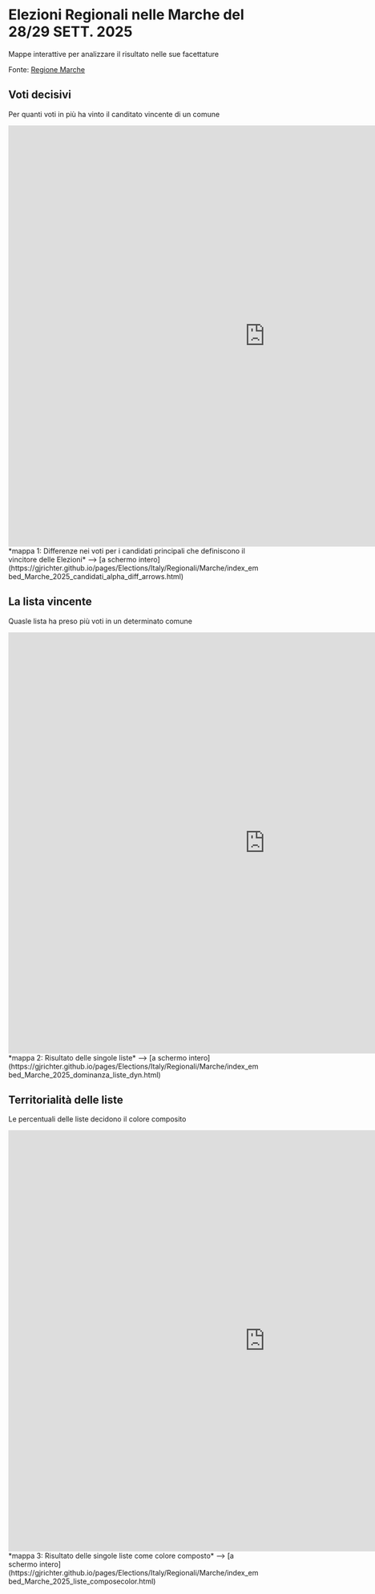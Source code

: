 # Elezioni Regionali nelle Marche del 28/29 SETT. 2025

Mappe interattive per analizzare il risultato nelle sue facettature

Fonte: <a href="https://dati.elezioni.marche.it/votiPresidente.html" target="_blank">Regione Marche</a> 

 

## Voti decisivi

Per quanti voti in più ha vinto il canditato vincente di un comune

<iframe id="map1" width="1024px" height="840" frameborder="0" scrolling="no" marginheight="0" marginwidth="0" src="https://gjrichter.github.io/pages/Elections/Italy/Regionali/Marche/index_embed_Marche_2025_candidati_alpha_diff_arrows.html?legend=1"></iframe>
*mappa 1: Differenze nei voti per i candidati principali che definiscono il vincitore delle Elezioni*  --> [a schermo intero](https://gjrichter.github.io/pages/Elections/Italy/Regionali/Marche/index_embed_Marche_2025_candidati_alpha_diff_arrows.html)



## La lista vincente

Quasle lista ha preso più voti in un determinato comune

<iframe id="map1" width="1024px" height="840" frameborder="0" scrolling="no" marginheight="0" marginwidth="0" src="https://gjrichter.github.io/pages/Elections/Italy/Regionali/Marche/index_embed_Marche_2025_dominanza_liste_dyn.html?legend=1"></iframe>
*mappa 2: Risultato delle singole liste*  --> [a schermo intero](https://gjrichter.github.io/pages/Elections/Italy/Regionali/Marche/index_embed_Marche_2025_dominanza_liste_dyn.html)



## Territorialità delle liste

Le percentuali delle liste decidono il colore composito

<iframe id="map1" width="1024px" height="840" frameborder="0" scrolling="no" marginheight="0" marginwidth="0" src="https://gjrichter.github.io/pages/Elections/Italy/Regionali/Marche/index_embed_Marche_2025_liste_composecolor.html?legend=1"></iframe>
*mappa 3: Risultato delle singole liste come colore composto*  --> [a schermo intero](https://gjrichter.github.io/pages/Elections/Italy/Regionali/Marche/index_embed_Marche_2025_liste_composecolor.html)




​	

